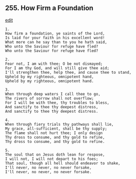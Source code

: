 
## 255.  How Firm a Foundation
[edit](https://docs.google.com/document/d/1y0d3h7ltENz-KmWdBTCry5ovmUDb4nRy/edit?mode=html)




    1.
    How firm a foundation, ye saints of the Lord, 
    Is laid for your faith in his excellent word! 
    What more can he say than to you he hath said, 
    Who unto the Saviour for refuge have fled? 
    Who unto the Saviour for refuge have fled? 

    2.
    Fear not, I am with thee; O be not dismayed; 
    For I am thy God, and will still give thee aid; 
    I'll strengthen thee, help thee, and cause thee to stand, 
    Upheld by my righteous, omnipotent hand, 
    Upheld by my righteous, omnipotent hand. 

    3.
    When through deep waters I call thee to go, 
    The rivers of sorrow shall not overflow; 
    For I will be with thee, thy troubles to bless, 
    And sanctify to thee thy deepest distress, 
    And sanctify to thee thy deepest distress. 

    4.
    When through fiery trials thy pathways shall lie, 
    My grace, all-sufficient, shall be thy supply; 
    The flame shall not hurt thee; I only design 
    Thy dross to consume, and thy gold to refine, 
    Thy dross to consume, and thy gold to refine. 

    5.
    The soul that on Jesus doth lean for respose, 
    I will not, I will not depart to his foes; 
    That soul, though all hell should endeavor to shake, 
    I'll never, no never, no never forsake, 
    I'll never, no never, no never forsake.
